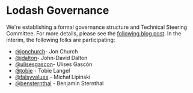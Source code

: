 # Lodash Governance

We're establishing a formal governance structure and Technical Steering Committee. For more details, please see the [following blog post](https://openjsf.org/blog/sta-supports-lodash). In the interim, the following folks are participating:

- [@jonchurch](https://github.com/jonchurch)- Jon Church
- [@jdalton](https://github.com/jdalton)- John-David Dalton
- [@ulisesgascon](https://github.com/ulisesgascon)- Ulises Gascón
- [@tobie](https://github.com/tobie) - Tobie Langel
- [@falsyvalues](https://github.com/falsyvalues) - Michał Lipiński
- [@bensternthal](https://github.com/bensternthal) - Benjamin Sternthal
